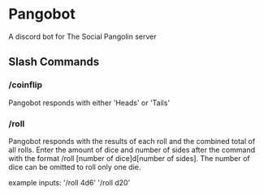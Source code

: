 # Pangobot
A discord bot for The Social Pangolin server

## Slash Commands
### **/coinflip**
Pangobot responds with either 'Heads' or 'Tails'

### **/roll**
Pangobot responds with the results of each roll and the combined total of all rolls.
Enter the amount of dice and number of sides after the command with the format /roll [number of dice]d[number of sides].
The number of dice can be omitted to roll only one die.

example inputs: '/roll 4d6' '/roll d20'
